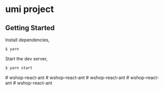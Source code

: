 # umi project

## Getting Started

Install dependencies,

```bash
$ yarn
```

Start the dev server,

```bash
$ yarn start
```
#   w s h o p - r e a c t - a n t  
 # wshop-react-ant
#   w s h o p - r e a c t - a n t  
 #   w s h o p - r e a c t - a n t  
 # wshop-react-ant

